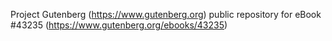 Project Gutenberg (https://www.gutenberg.org) public repository for eBook #43235 (https://www.gutenberg.org/ebooks/43235)
